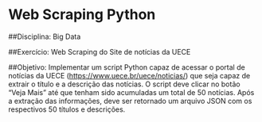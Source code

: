 # Web Scraping Python

##Disciplina:
    Big Data

##Exercício:
    Web Scraping do Site de notícias da UECE

##Objetivo:
    Implementar um script Python capaz de acessar o portal de notícias da UECE
    (https://www.uece.br/uece/noticias/) que seja capaz de extrair o título e a
    descrição das notícias. O script deve clicar no botão “Veja Mais” até que
    tenham sido acumuladas um total de 50 notícias. Após a extração das
    informações, deve ser retornado um arquivo JSON com os respectivos 50
    títulos e descrições.
